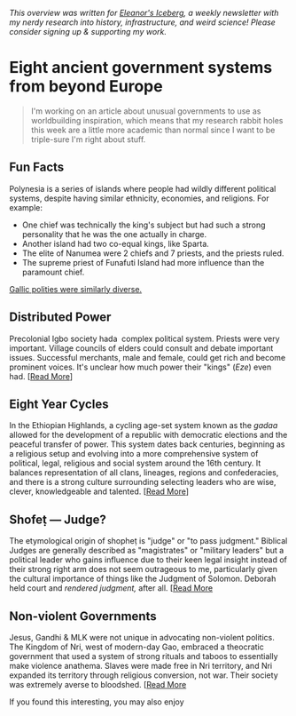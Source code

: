 <cite>This overview was written for [Eleanor's Iceberg](http://newsletter.eleanorkonik.com/), a weekly newsletter with my nerdy research into history, infrastructure, and weird science! Please consider signing up & supporting my work.</cite>

# Eight ancient government systems from beyond Europe

> I'm working on an article about unusual governments to use as worldbuilding inspiration, which means that my research rabbit holes this week are a little more academic than normal since I want to be triple-sure I'm right about stuff. 

## Fun Facts
 
Polynesia is a series of islands where people had wildly different political systems, despite having similar ethnicity, economies, and religions. For example: 
 
* One chief was technically the king's subject but had such a strong personality that he was the one actually in charge. 
* Another island had two co-equal kings, like Sparta. 
* The elite of Nanumea were 2 chiefs and 7 priests, and the priests ruled. 
* The supreme priest of Funafuti Island had more influence than the paramount chief. 

[Gallic polities were similarly diverse.](https://papers.ssrn.com/abstract=1916480)

## Distributed Power
Precolonial Igbo society hada  complex political system. Priests were very important. Village councils of elders could consult and debate important issues. Successful merchants, male and female, could get rich and become prominent voices. It's unclear how much power their "kings" (_Eze_) even had. [[Read More](https://www.reddit.com/r/AskHistorians/comments/mdu557/who_are_the_actual_nigerian_princes_did_these)] 

## Eight Year Cycles 
In the Ethiopian Highlands, a cycling age-set system known as the _gadaa_ allowed for the development of a republic with democratic elections and the peaceful transfer of power. This system dates back centuries, beginning as a religious setup and evolving into a more comprehensive system of political, legal, religious and social system around the 16th century. It balances representation of all clans, lineages, regions and confederacies, and there is a strong culture surrounding selecting leaders who are wise, clever, knowledgeable and talented. [[Read More](https://core.ac.uk/download/pdf/234668768.pdf)] 

## Shofeṭ — Judge?
The etymological origin of shopheṭ is "judge" or "to pass judgment." Biblical Judges are generally described as "magistrates" or "military leaders" but a political leader who gains influence due to their keen legal insight instead of their strong right arm does not seem outrageous to me, particularly given the cultural importance of things like the Judgment of Solomon. Deborah held court and _rendered judgment,_ after all. [[Read More](https://eleanorkonik.com/female-judges-deborah-andamana/) 

## Non-violent Governments
Jesus, Gandhi & MLK were not unique in advocating non-violent politics. The Kingdom of Nri, west of modern-day Gao, embraced a theocratic government that used a system of strong rituals and taboos to essentially make violence anathema. Slaves were made free in Nri territory, and Nri expanded its territory through religious conversion, not war. Their society was extremely averse to bloodshed. [[Read More](https://history.stackexchange.com/questions/56766/was-the-kingdom-of-nri-truly-pacifistic)

<div class=infobox>If you found this interesting, you may also enjoy </div>